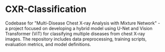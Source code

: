 # CXR-Classification
Codebase for "Multi-Disease Chest X-ray Analysis with Mixture Network" - a project focused on developing a hybrid model using U-Net and Vision Transformer (ViT) for classifying multiple diseases from chest X-ray images. The repository includes data preprocessing, training scripts, evaluation metrics, and model definitions.
